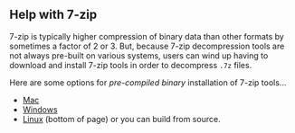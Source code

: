 ## Help with 7-zip

7-zip is typically higher compression of binary data than other formats by
sometimes a factor of 2 or 3. But, because 7-zip decompression tools are
not always pre-built on various systems, users can wind up having to download
and install 7-zip tools in order to decompress `.7z` files.

Here are some options for *pre-compiled binary* installation of 7-zip tools...

* [Mac](https://apps.apple.com/us/app/the-unarchiver/id425424353)
* [Windows](https://www.7-zip.org/download.html)
* [Linux](https://www.7-zip.org/download.html) (bottom of page) or you can build from source.
